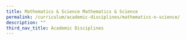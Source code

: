 ```yaml
---
title: Mathematics & Science Mathematics & Science
permalink: /curriculum/academic-disciplines/mathematics-n-science/
description: ""
third_nav_title: Academic Disciplines
---
```

